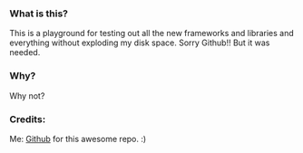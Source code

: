 ### What is this?

This is a playground for testing out all the new frameworks and libraries and everything without exploding my disk space. Sorry Github!! But it was needed.

### Why?

Why not?

### Credits:

Me: [Github](https://github.com/is-it-ayush) for this awesome repo. :)